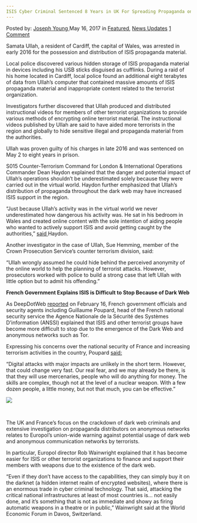 ```yaml
---
ISIS Cyber Criminal Sentenced 8 Years in UK For Spreading Propaganda on Dark Web
---
```

<article class="post-listing post-19899 post type-post status-publish format-standard has-post-thumbnail hentry  tag-criminal tag-cyber tag-dark tag-isis tag-propaganda tag-sentenced tag-spreading tag-uk tag-web tag-years">
    <div class="post-inner">
        <span>Posted by: <a href="https://www.deepdotweb.com/author/josephyoung/" title="">Joseph Young </a></span>
    <span>May 16, 2017</span>
    <span>in <a href="https://www.deepdotweb.com/category/deepdot-news/" rel="category tag">Featured</a>, <a href="https://www.deepdotweb.com/category/news-updates/" rel="category tag">News Updates</a></span>
    <span><a href="https://www.deepdotweb.com/2017/05/16/isis-cyber-criminal-sentenced-8-years-uk-spreading-propaganda-dark-web/#comments">1 Comment</a></span>
    </p>
    <div class="clear"></div>
    <div class="entry">
    <p>Samata Ullah, a resident of Cardiff, the capital of Wales, was arrested in early 2016 for the possession and distribution of ISIS propaganda material.</p>
    <p>Local police discovered various hidden storage of ISIS propaganda material in devices including his USB sticks disguised as cufflinks. During a raid of his home located in Cardiff, local police found an additional eight terabytes of data from Ullah’s computer that contained massive amounts of ISIS propaganda material and inappropriate content related to the terrorist organization.</p>
    <p>Investigators further discovered that Ullah produced and distributed instructional videos for members of other terrorist organizations to provide various methods of encrypting online terrorist material. The instructional videos published by Ullah are said to have aided more terrorists in the region and globally to hide sensitive illegal and propaganda material from the authorities.</p>
    <p>Ullah was proven guilty of his charges in late 2016 and was sentenced on May 2 to eight years in prison.</p>
    <p>S015 Counter-Terrorism Command for London &amp; International Operations Commander Dean Haydon explained that the danger and potential impact of Ullah’s operations shouldn’t be underestimated solely because they were carried out in the virtual world. Haydon further emphasized that Ullah’s distribution of propaganda throughout the dark web may have increased ISIS support in the region.</p>
    <p>“Just because Ullah’s activity was in the virtual world we never underestimated how dangerous his activity was. He sat in his bedroom in Wales and created online content with the sole intention of aiding people who wanted to actively support ISIS and avoid getting caught by the authorities,” <a href="http://www.thejournal.ie/isis-wales-criminal-3369396-May2017/">said </a>Haydon.</p>
    <p>Another investigator in the case of Ullah, Sue Hemming, member of the Crown Prosecution Service’s counter terrorism division, said:</p>
    <p>“Ullah wrongly assumed he could hide behind the perceived anonymity of the online world to help the planning of terrorist attacks. However, prosecutors worked with police to build a strong case that left Ullah with little option but to admit his offending.”</p>
    <p><strong>French Government Explains ISIS is Difficult to Stop Because of Dark Web</strong></p>
    <p>As DeepDotWeb <a href="https://www.deepdotweb.com/2017/02/16/french-govt-difficult-to-stop-isis-because-of-darknet/">reported</a> on February 16, French government officials and security agents including Guillaume Poupard, head of the French national security service the Agence Nationale de la Sécurité des Systèmes D’information (ANSSI) explained that ISIS and other terrorist groups have become more difficult to stop due to the emergence of the Dark Web and anonymous networks such as Tor.</p>
    <p>Expressing his concerns over the national security of France and increasing terrorism activities in the country, Poupard <a href="https://www.deepdotweb.com/2017/02/16/french-govt-difficult-to-stop-isis-because-of-darknet/">said:</a></p>
    <p>“Digital attacks with major impacts are unlikely in the short term. However, that could change very fast. Our real fear, and we may already be there, is that they will use mercenaries, people who will do anything for money. The skills are complex, though not at the level of a nuclear weapon. With a few dozen people, a little money, but not that much, you can be effective.”</p>
    <p><img class="wp-image-19905 aligncenter" src="/imgs/2017/05/word-image-75.png" srcset="/imgs/2017/05/word-image-75.png 640w, /imgs/2017/05/word-image-75-300x193.png 300w" sizes="(max-width: 640px) 100vw, 640px"/></p>
    <p>&nbsp;</p>
    <p>The UK and France’s focus on the crackdown of dark web criminals and extensive investigation on propaganda distributors on anonymous networks relates to Europol’s union-wide warning against potential usage of dark web and anonymous communication networks by terrorists.</p>
    <p>In particular, Europol director Rob Wainwright explained that it has become easier for ISIS or other terrorist organizations to finance and support their members with weapons due to the existence of the dark web.</p>
    <p>“Even if they don’t have access to the capabilities, they can simply buy it on the darknet (a hidden internet realm of encrypted websites), where there is an enormous trade in cyber criminal technology. That said, attacking the critical national infrastructures at least of most countries is… not easily done, and it’s something that is not as immediate and showy as firing automatic weapons in a theatre or in public,” Wainwright said at the World Economic Forum in Davos, Switzerland.</p>
    </div>
    <span style="display:none"><a href="https://www.deepdotweb.com/tag/criminal/" rel="tag">criminal</a> <a href="https://www.deepdotweb.com/tag/cyber/" rel="tag">cyber</a> <a href="https://www.deepdotweb.com/tag/dark/" rel="tag">dark</a> <a href="https://www.deepdotweb.com/tag/isis/" rel="tag">isis</a> <a href="https://www.deepdotweb.com/tag/propaganda/" rel="tag">propaganda</a> <a href="https://www.deepdotweb.com/tag/sentenced/" rel="tag">sentenced</a> <a href="https://www.deepdotweb.com/tag/spreading/" rel="tag">spreading</a> <a href="https://www.deepdotweb.com/tag/uk/" rel="tag">uk</a> <a href="https://www.deepdotweb.com/tag/web/" rel="tag">web</a> <a href="https://www.deepdotweb.com/tag/years/" rel="tag">years</a></span> <span style="display:none" class="updated">2017-05-16</span>
    <div style="display:none" class="vcard author" itemprop="author" itemscope itemtype="http://schema.org/Person"><strong class="fn" itemprop="name"><a href="https://www.deepdotweb.com/author/josephyoung/" title="Posts by Joseph Young" rel="author">Joseph Young</a></strong></div>
    </div>
</article>

